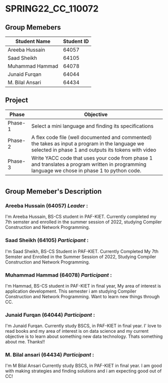 #
# SPRING22_CC_110072

## Group Memebers

| Student Name  | Student ID |
| ---- | --- | 
| Areeba Hussain | 64057  | 
| Saad Sheikh    | 64105  |
| Muhammad Hammad| 64078  |
| Junaid Furqan |  64044|
| M. Bilal Ansari |  64434|

## Project 

| Phase   | Objective                                                                                                                                              |
|---------|----------------------------------------------------------------------------------------------                                                          |
| Phase-1 | Select a mini language and finding its specifications                                                                                                  |
| Phase-2 | A flex code file (well documented and commented) the takes as input a program in the language we selected in phase 1 and outputs its tokens with video |
| Phase-3 | Write YACC code that uses your code from phase 1 and translates a program written in programming language we chose in phase 1 to python code.          |

#
## Group Memeber's Description 

### Areeba Hussain (64057) *Leader* :
I'm Areeba Hussain, BS-CS student in PAF-KIET. Currently completed my 7th semster and enrolled in the summer session of 2022, studying Compiler Construction and Network Programming.

### Saad Sheikh (64105) *Participant* :
I'm Saad Sheikh, BS-CS Student in PAF-KIET. Currently Completed My 7th Semster and Enrolled in the Summer Session of 2022, Studying Compiler Construction and Network Programming.

### Muhammad Hammad (64078) *Participant* :
I'm Hammad, BS-CS student in PAF-KIET in final year, My area of interest is application development. This semester i am studying Compiler Construction and Network Programming. Want to learn new things through CC.

### Junaid Furqan (64044) *Participant* :
I'm Junaid Furqan. Currently study BSCS, in PAF-KIET in final year. I' love to read books and my area of interest is on data science and my current objective is to learn about something new data technology. Thats something about me. Thanks!!

### M. Bilal ansari (64434) *Participant* :
I'm M Bilal Ansari Currently study BSCS, in PAF-KIET in final year. I am good with making strategies and finding solutions and i am expecting good out of CC!
